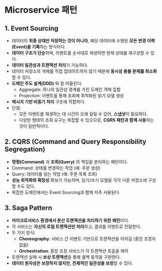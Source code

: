 # Microservice 패턴

## 1. Event Sourcing

- 데이터의 **최종 상태만 저장하는 것이 아니라**, 해당 데이터에 수행된 **모든 변경 이력(Event)을 기록**하는 방식이다.
- **데이터 구조가 단순**하며, 이벤트를 순서대로 재생하면 현재 상태를 재구성할 수 있다.
- **데이터 일관성과 트랜잭션 처리**가 가능하다.
- 데이터 저장소의 개체를 직접 업데이트하지 않기 때문에 **동시성 충돌 문제를 최소화**할 수 있다.
- **도메인 주도 설계(DDD)** 와 잘 어울린다.
  - Aggregate: 하나의 일관성 경계를 가진 도메인 객체 집합
  - Projection: 이벤트를 통해 조회에 최적화된 읽기 모델 생성
- **메시지 기반 비동기 처리** 구조에 적합하다.
- 단점:
  - 모든 이벤트를 재생하는 데 시간이 오래 걸릴 수 있어, **스냅샷**이 필요하다.
  - 다양한 형태의 조회 요구는 복잡할 수 있으므로, **CQRS 패턴과 함께 사용**하는 것이 일반적이다.

## 2. CQRS (Command and Query Responsibility Segregation)

- **명령(Command)** 과 **조회(Query)** 의 책임을 분리하는 패턴이다.
- Command: 상태를 변경하는 작업 (예: 주문 생성)
- Query: 데이터를 읽는 작업 (예: 주문 목록 조회)
- **성능 최적화와 확장성** 확보가 가능하며, 읽기/쓰기 모델을 각각 다른 저장소에 구성할 수도 있다.
- 복잡한 도메인에서는 Event Sourcing과 함께 자주 사용된다.

## 3. Saga Pattern

- **마이크로서비스 환경에서 분산 트랜잭션을 처리하기 위한 패턴**이다.
- 각 서비스는 **자신의 로컬 트랜잭션만 처리**하고, 결과를 이벤트로 전달한다.
- 두 가지 방식:
  - **Choreography**: 서비스 간 이벤트 기반으로 트랜잭션을 이어감 (중앙 조정자 없음)
  - **Orchestration**: 중앙 조정 서비스가 각 트랜잭션 호출을 제어
- 트랜잭션 실패 시 **보상 트랜잭션**을 통해 롤백 동작을 구현한다.
- **데이터 원자성은 보장하지 않지만, 전체적인 일관성을 보장**할 수 있다.
